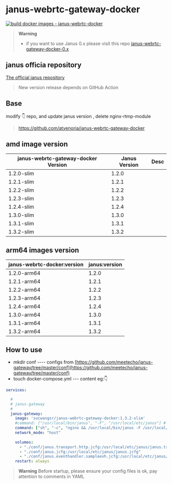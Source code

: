 
# janus-webrtc-gateway-docker
[![build docker images - janus-webrtc-docker](https://github.com/wangsrGit119/janus-webrtc-gateway-docker/actions/workflows/prod-docker-image.yml/badge.svg)](https://github.com/wangsrGit119/janus-webrtc-gateway-docker/actions/workflows/prod-docker-image.yml)

> **Warning**
>- if you want to use Janus 0.x please visit this repo [janus-webrtc-gateway-docker-0.x](https://github.com/atyenoria/janus-webrtc-gateway-docker)

## janus officia repository

[The official janus repository](https://github.com/meetecho/janus-gateway.git "janus:1.0")

>New version release depends on GitHub Action

## Base

modify :point_down: repo, and  update janus version , delete nginx-rtmp-module
> https://github.com/atyenoria/janus-webrtc-gateway-docker
> 

## amd image version

|  janus-webrtc-gateway-docker Version |  Janus Version |Desc|
| ------------ | ------------ |------------ |
|  1.2.0-slim | 1.2.0   | |
|  1.2.1-slim | 1.2.1   |  |
|  1.2.2-slim | 1.2.2   |   |
|  1.2.3-slim | 1.2.3   |   |
|  1.2.4-slim | 1.2.4   |  |
|  1.3.0-slim | 1.3.0  |  |
|  1.3.1-slim | 1.3.1  |  |
|  1.3.2-slim | 1.3.2  |  |
## arm64 images version

|  janus-webrtc-docker:version |  janus:version |
| ------------ | ------------ |
|  1.2.0-arm64 | 1.2.0   |
|  1.2.1-arm64 | 1.2.1  |
|  1.2.2-arm64 | 1.2.2  |
|  1.2.3-arm64 | 1.2.3  |
|  1.2.4-arm64 | 1.2.4  |
|  1.3.0-arm64 | 1.3.0  | 
|  1.3.1-arm64 | 1.3.1  | 
|  1.3.2-arm64 | 1.3.2  | 
## How to use

 - mkdir conf ---- configs from [https://github.com/meetecho/janus-gateway/tree/master/conf](https://github.com/meetecho/janus-gateway/tree/master/conf)
 - touch docker-compose.yml --- content eg::point_down: 

```yaml
services:

  #
  # janus-gateway
  #
  janus-gateway:
    image: 'sucwangsr/janus-webrtc-gateway-docker:1.3.2-slim'
    #command: ["/usr/local/bin/janus", "-F", "/usr/local/etc/janus"] # only start janus 
    command: ["sh", "-c", "nginx && /usr/local/bin/janus -F /usr/local/etc/janus"]  # if want to start nginx (port 8086)
    network_mode: "host"
    
    volumes:
      - "./conf/janus.transport.http.jcfg:/usr/local/etc/janus/janus.transport.http.jcfg"  # open adminapi config
      - "./conf/janus.jcfg:/usr/local/etc/janus/janus.jcfg"
      - "./conf/janus.eventhandler.sampleevh.jcfg:/usr/local/etc/janus/janus.eventhandler.sampleevh.jcfg"
    restart: always

```

>**Warning**
> Before startup, please ensure your config files is ok,  pay attention to comments in YAML
